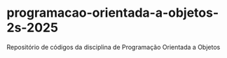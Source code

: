 # programacao-orientada-a-objetos-2s-2025
Repositório de códigos da disciplina de Programação Orientada a Objetos
